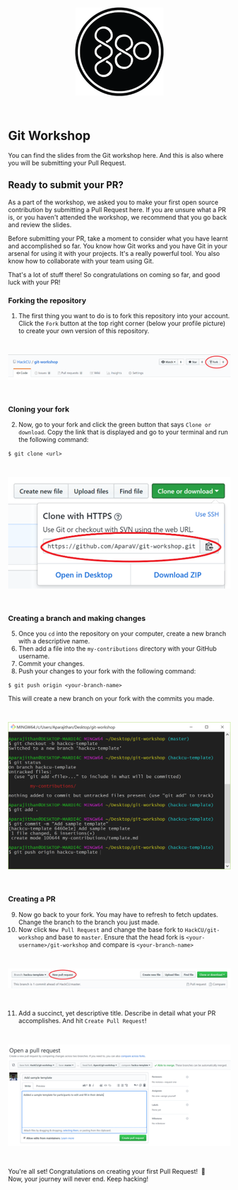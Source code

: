<br>
<p align="center">
  <img alt="HackCU" src="https://github.com/HackCU/splash-page/blob/master/img/hackcu_black.png" width="200"/>
</p>
<br>

# Git Workshop

You can find the slides from the Git workshop here. And this is also where you will be submitting your Pull Request.

## Ready to submit your PR?
As a part of the workshop, we asked you to make your first open source contribution by submitting a Pull Request here.
If you are unsure what a PR is, or you haven't attended the workshop, we recommend that you go back and review the slides.

Before submitting your PR, take a moment to consider what you have learnt and accomplished so far.
You know how Git works and you have Git in your arsenal for using it with your projects. It's a really powerful tool.
You also know how to collaborate with your team using Git.

That's a lot of stuff there! So congratulations on coming so far, and good luck with your PR!

### Forking the repository
1. The first thing you want to do is to fork this repository into your account. Click the `Fork` button at the top right corner (below your profile picture) to create your own version of this repository.

<br>
<p align="center">
  <img alt="fork" src="./img/fork.PNG" />
</p>
<br>

### Cloning your fork
2. Now, go to your fork and click the green button that says `Clone or download`. Copy the link that is displayed and go to your terminal and run the following command:

`$ git clone <url>`

<br>
<p align="center">
  <img alt="clone" src="./img/clone.PNG" />
</p>
<br>

### Creating a branch and making changes
5. Once you `cd` into the repository on your computer, create a new branch with a descriptive name.
6. Then add a file into the `my-contributions` directory with your GitHub username.
7. Commit your changes.
8. Push your changes to your fork with the following command:

`$ git push origin <your-branch-name>`

This will create a new branch on your fork with the commits you made.

<br>
<p align="center">
  <img alt="commands" src="./img/commands.PNG" />
</p>
<br>

### Creating a PR
9. Now go back to your fork. You may have to refresh to fetch updates. Change the branch to the branch you just made.
10. Now click `New Pull Request` and change the base fork to `HackCU/git-workshop` and base to `master`. Ensure that the head fork is `<your-username>/git-workshop` and compare is `<your-branch-name>`

<br>
<p align="center">
  <img alt="Pull Request 1" src="./img/pr-1.PNG" />
</p>
<br>

11. Add a succinct, yet descriptive title. Describe in detail what your PR accomplishes. And hit `Create Pull Request`!

<br>
<p align="center">
  <img alt="Pull Request 2" src="./img/pr-2.PNG" />
</p>
<br>

You're all set! Congratulations on creating your first Pull Request!&nbsp; :tada: <br>
Now, your journey will never end. Keep hacking!
